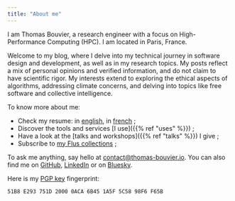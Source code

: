 ```yaml
---
title: "About me"
---
```


I am Thomas Bouvier, a research engineer with a focus on High-Performance Computing (HPC). I am located in Paris, France.

Welcome to my blog, where I delve into my technical journey in software design and development, as well as in my research topics. My posts reflect a mix of personal opinions and verified information, and do not claim to have scientific rigor. My interests extend to exploring the ethical aspects of algorithms, addressing climate concerns, and delving into topics like free software and collective intelligence.

To know more about me:

- Check my resume: in [english](/resume/resume_thomas_bouvier.pdf), in [french](/resume/cv_thomas_bouvier.pdf) ;
- Discover the tools and services [I use]({{% ref "uses" %}}) ;
- Have a look at the [talks and workshops]({{% ref "talks" %}}) I give ;
- Subscribe to [my Flus collections](https://app.flus.fr/p/1702824275849616610) ;

To ask me anything, say hello at [contact@thomas-bouvier.io](mailto:contact@thomas-bouvier.io). You can also find me on [GitHub](https://github.com/thomas-bouvier), [LinkedIn](https://www.linkedin.com/in/thomas-bouvier/) or on [Bluesky](https://bsky.app/profile/thomas-bouvier.io).

Here is my [PGP key](/pgp_pub.asc) fingerprint:

```
51B8 E293 751D 2000 0ACA 6B45 1A5F 5C58 98F6 F65B
```
